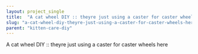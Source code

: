```yaml
---
layout: project_single
title:  "A cat wheel DIY :: theyre just using a caster for caster wheels here"
slug: "a-cat-wheel-diy-theyre-just-using-a-caster-for-caster-wheels-here"
parent: "kitten-care-diy"
---
```

A cat wheel DIY :: theyre just using a caster for caster wheels here